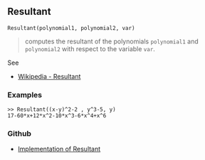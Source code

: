 ## Resultant

```
Resultant(polynomial1, polynomial2, var)
```

> computes the resultant of the polynomials `polynomial1` and `polynomial2` with respect to the variable `var`.
  
See
* [Wikipedia - Resultant](https://en.wikipedia.org/wiki/Resultant)
 
### Examples

```
>> Resultant((x-y)^2-2 , y^3-5, y)
17-60*x+12*x^2-10*x^3-6*x^4+x^6
```

### Github

* [Implementation of Resultant](https://github.com/axkr/symja_android_library/blob/master/symja_android_library/matheclipse-core/src/main/java/org/matheclipse/core/builtin/PolynomialFunctions.java#L1001) 

